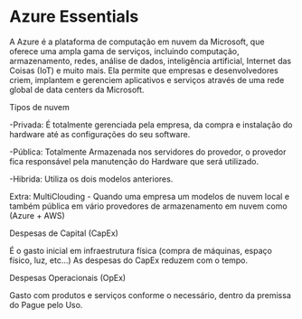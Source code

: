 # Azure Essentials

A Azure é a plataforma de computação em nuvem da Microsoft, que oferece uma ampla gama de serviços, incluindo computação, armazenamento, redes, análise de dados, inteligência artificial, Internet das Coisas (IoT) e muito mais. Ela permite que empresas e desenvolvedores criem, implantem e gerenciem aplicativos e serviços através de uma rede global de data centers da Microsoft.

Tipos de nuvem

-Privada: É totalmente gerenciada pela empresa, da compra e instalação do hardware até as configurações do seu software. 

-Pública: Totalmente Armazenada nos servidores do provedor, o provedor fica responsável pela manutenção do Hardware que será utilizado.

-Hibrida: Utiliza os dois modelos anteriores.

Extra: MultiClouding - Quando uma empresa um modelos de nuvem local e também pública em vário provedores de armazenamento em nuvem como (Azure + AWS)

Despesas de Capital (CapEx)

É o gasto inicial em infraestrutura física (compra de máquinas, espaço físico, luz, etc...)
As despesas do CapEx reduzem com o tempo.

Despesas Operacionais (OpEx)

Gasto com produtos e serviços conforme o necessário, dentro da premissa do Pague pelo Uso.
